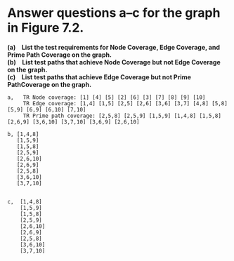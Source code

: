 # Answer questions a–c for the graph in Figure 7.2.
**(a) List the test requirements for Node Coverage, Edge Coverage,
and Prime Path Coverage on the graph.<br>
(b) List test paths that achieve Node Coverage but not Edge
Coverage on the graph.<br>
(c) List test paths that achieve Edge Coverage but not Prime PathCoverage on the graph.**
```
a,   TR Node coverage: [1] [4] [5] [2] [6] [3] [7] [8] [9] [10]
     TR Edge coverage: [1,4] [1,5] [2,5] [2,6] [3,6] [3,7] [4,8] [5,8] [5,9] [6,9] [6,10] [7,10]
     TR Prime path coverage: [2,5,8] [2,5,9] [1,5,9] [1,4,8] [1,5,8] [2,6,9] [3,6,10] [3,7,10] [3,6,9] [2,6,10]
 
b, [1,4,8]
   [1,5,9]
   [1,5,8]
   [2,5,9]
   [2,6,10]
   [2,6,9]
   [2,5,8]
   [3,6,10]
   [3,7,10]


c,  [1,4,8]
    [1,5,9]
    [1,5,8]
    [2,5,9]
    [2,6,10]
    [2,6,9]
    [2,5,8]
    [3,6,10]
    [3,7,10]
```    
